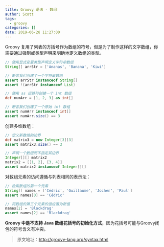 ```yaml
---
title: Groovy 语法 - 数组
author: Scott
tags:
  - groovy
categories: []
date: 2019-06-28 11:27:00
---
```

Groovy 复用了列表的方括号作为数组的符号，但是为了制作这样的文字数组，你需要通过强制或类型声明来明确地定义数组的类型。
```groovy
// 使用显式变量类型声明定义字符串数组
String[] arrStr = ['Ananas', 'Banana', 'Kiwi']  

// 断言我们创建了一个字符串数组
assert arrStr instanceof String[]    
assert !(arrStr instanceof List)

// 使用 as 运算符创建一个 int 数组
def numArr = [1, 2, 3] as int[]      

// 断言我们创建了一个原始 int 数组
assert numArr instanceof int[]       
assert numArr.size() == 3
```

创建多维数组：
```groovy
// 定义新数组的边界
def matrix3 = new Integer[3][3]         
assert matrix3.size() == 3

// 声明一个数组而不指定其边界
Integer[][] matrix2                     
matrix2 = [[1, 2], [3, 4]]
assert matrix2 instanceof Integer[][]
```

对数组元素的访问遵循与列表相同的表示法：
```groovy
// 检索数组的第一个元素
String[] names = ['Cédric', 'Guillaume', 'Jochen', 'Paul']
assert names[0] == 'Cédric'     

// 将数组的第三个元素的值设置为新值
names[2] = 'Blackdrag'          
assert names[2] == 'Blackdrag'
```
**Groovy 中是不支持 Java 数组花括号的初始化方式**，因为花括号可能与Groovy闭包的符号含义有冲突。

> 原文地址：http://groovy-lang.org/syntax.html